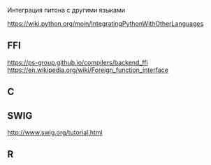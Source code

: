 Интеграция питона с другими языками


https://wiki.python.org/moin/IntegratingPythonWithOtherLanguages

## FFI
https://ps-group.github.io/compilers/backend_ffi
https://en.wikipedia.org/wiki/Foreign_function_interface

## C

## SWIG

http://www.swig.org/tutorial.html

## R
